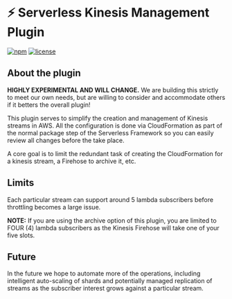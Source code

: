 # ⚡️ Serverless Kinesis Management Plugin

[![npm](https://img.shields.io/npm/v/serverless-kinesis-stream-management.svg)](https://www.npmjs.com/package/serverless-kinesis-stream-management)
[![license](https://img.shields.io/github/license/trek10inc/serverless-kinesis-stream-management.svg)](https://github.com/trek10inc/serverless-kinesis-stream-management/blob/master/LICENSE.md)

## About the plugin

**HIGHLY EXPERIMENTAL AND WILL CHANGE.** We are building this strictly to meet our own needs, but are willing to consider and accommodate others if it betters the overall plugin!

This plugin serves to simplify the creation and management of Kinesis streams in AWS. All the configuration is done via CloudFormation as part of the normal package step of the Serverless Framework so you can easily review all changes before the take place.

A core goal is to limit the redundant task of creating the CloudFormation for a kinesis stream, a Firehose to archive it, etc.

## Limits

Each particular stream can support around 5 lambda subscribers before throttling becomes a large issue.

**NOTE:** If you are using the archive option of this plugin, you are limited to FOUR (4) lambda subscribers as the Kinesis Firehose will take one of your five slots.

## Future

In the future we hope to automate more of the operations, including intelligent auto-scaling of shards and potentially managed replication of streams as the subscriber interest grows against a particular stream.